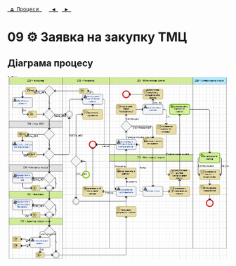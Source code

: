 ﻿[` ⏏ Процеси `](../../README.md)    [` ◀ `](../P08/P08.md)  [` ▶ `](../P10/P10.md)
# 09 ⚙ Заявка на закупку ТМЦ

## Діаграма процесу
![P09_Diagram](./Images/P09_Diagram.png)
